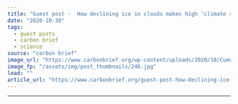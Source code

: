 ```yaml
---
title: "Guest post -  How declining ice in clouds makes high ‘climate sensitivity’ plausible"
date: "2020-10-30"
tags: 
  - guest posts
  - carbon brief
  - science
source: "carbon brief"
image_url: "https://www.carbonbrief.org/wp-content/uploads/2020/10/Cumulus-clouds-seen-from-above-over-the-English-Channel-583x372.jpg"
image_fp: "/assets/img/post_thumbnails/246.jpg"
lead: ""
article_url: "https://www.carbonbrief.org/guest-post-how-declining-ice-in-clouds-makes-high-climate-sensitivity-plausible"
---
```


---

